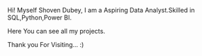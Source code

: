 Hi!
Myself Shoven Dubey, I am a Aspiring Data Analyst.Skilled in SQL,Python,Power BI.

Here You can see all my projects.



Thank you For Visiting... :)
